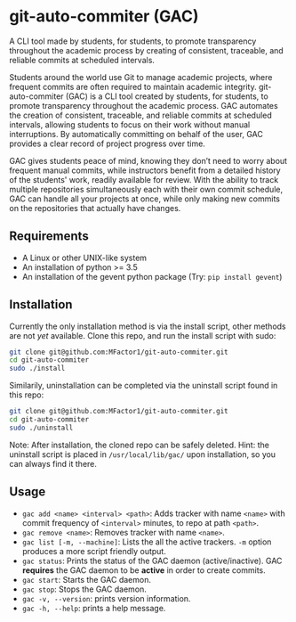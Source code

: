 # git-auto-commiter (GAC)

A CLI tool made by students, for students, to promote transparency throughout the academic process by creating of consistent, traceable, and reliable commits at scheduled intervals.

Students around the world use Git to manage academic projects, where frequent commits are often required to maintain academic integrity. git-auto-commiter (GAC) is a CLI tool created by students, for students, to promote transparency throughout the academic process. GAC automates the creation of consistent, traceable, and reliable commits at scheduled intervals, allowing students to focus on their work without manual interruptions. By automatically committing on behalf of the user, GAC provides a clear record of project progress over time.

GAC gives students peace of mind, knowing they don’t need to worry about frequent manual commits, while instructors benefit from a detailed history of the students' work, readily available for review.
With the ability to track multiple repositories simultaneously each with their own commit schedule, GAC can handle all your projects at once, while only making new commits on the repositories that actually have changes.

## Requirements
- A Linux or other UNIX-like system
- An installation of python >= 3.5
- An installation of the gevent python package (Try: `pip install gevent`)

## Installation
Currently the only installation method is via the install script, other methods are not _yet_ available.
Clone this repo, and run the install script with sudo:
``` sh
git clone git@github.com:MFactor1/git-auto-commiter.git
cd git-auto-commiter
sudo ./install
```

Similarily, uninstallation can be completed via the uninstall script found in this repo:
``` sh
git clone git@github.com:MFactor1/git-auto-commiter.git
cd git-auto-commiter
sudo ./uninstall
```

Note: After installation, the cloned repo can be safely deleted. Hint: the uninstall script is placed in `/usr/local/lib/gac/` upon installation, so you can always find it there.

## Usage
- `gac add <name> <interval> <path>`: Adds tracker with name `<name>` with commit frequency of `<interval>` minutes, to repo at path `<path>`.
- `gac remove <name>`: Removes tracker with name `<name>`.
- `gac list [-m, --machine]`: Lists the all the active trackers. `-m` option produces a more script friendly output.
- `gac status`: Prints the status of the GAC daemon (active/inactive). GAC **requires** the GAC daemon to be **active** in order to create commits.
- `gac start`: Starts the GAC daemon.
- `gac stop`: Stops the GAC daemon.
- `gac -v, --version`: prints version information.
- `gac -h, --help`: prints a help message.
